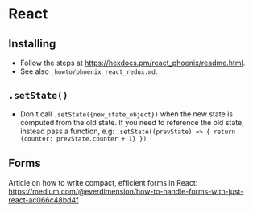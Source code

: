 # React


## Installing

  * Follow the steps at https://hexdocs.pm/react_phoenix/readme.html.
  * See also `_howto/phoenix_react_redux.md`.


## `.setState()`

  * Don't call `.setState({new_state_object})` when the new state is computed from the old state. If you need to reference the old state, instead pass a function, e.g:
  `.setState((prevState) => { return {counter: prevState.counter + 1} })`


## Forms

Article on how to write compact, efficient forms in React: https://medium.com/@everdimension/how-to-handle-forms-with-just-react-ac066c48bd4f
